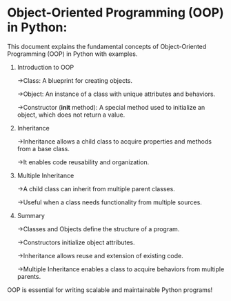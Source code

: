 # Object-Oriented Programming (OOP) in Python:

This document explains the fundamental concepts of Object-Oriented Programming (OOP) in Python with examples.

1. Introduction to OOP

   ->Class: A blueprint for creating objects.

   ->Object: An instance of a class with unique attributes and behaviors.

   ->Constructor (__init__ method): A special method used to initialize an object, which does not return a value.

2. Inheritance

   ->Inheritance allows a child class to acquire properties and methods from a base class.

   ->It enables code reusability and organization.

3. Multiple Inheritance

   ->A child class can inherit from multiple parent classes.

   ->Useful when a class needs functionality from multiple sources.

4. Summary

   ->Classes and Objects define the structure of a program.

   ->Constructors initialize object attributes.

   ->Inheritance allows reuse and extension of existing code.

   ->Multiple Inheritance enables a class to acquire behaviors from multiple parents.

OOP is essential for writing scalable and maintainable Python programs!
